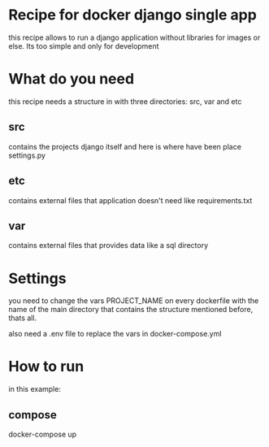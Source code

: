 # Recipe for docker django single app

this recipe allows to run a django application without libraries for images or else. Its too simple and only for development

# What do you need

this recipe needs a structure in with three directories:
src, var and etc

## src

contains the projects django itself and here is where have been place settings.py

## etc
contains external files that application doesn't need like requirements.txt

## var
contains external files that provides data like a sql directory

# Settings
you need to change the vars PROJECT_NAME on every dockerfile with the name of the main directory that contains the structure mentioned before, thats all.

also need a .env file to replace the vars in docker-compose.yml

# How to run 

in this example:
## compose
docker-compose up